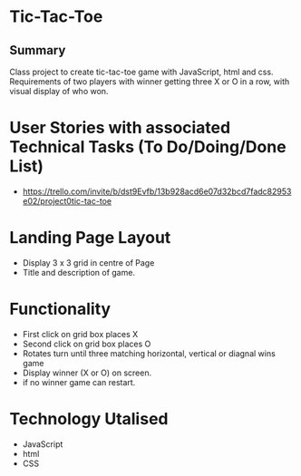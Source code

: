 # Tic-Tac-Toe

## Summary
Class project to create tic-tac-toe game with JavaScript, html and css. Requirements of two players with winner getting three X or O in a row, with visual display of who won.

# User Stories with associated Technical Tasks (To Do/Doing/Done List)
* https://trello.com/invite/b/dst9Evfb/13b928acd6e07d32bcd7fadc82953e02/project0tic-tac-toe

# Landing Page Layout
* Display 3 x 3 grid in centre of Page
* Title and description of game.

# Functionality
* First click on grid box places X
* Second click on grid box places O
* Rotates turn until three matching horizontal, vertical or diagnal wins game
* Display winner (X or O) on screen.
* if no winner game can restart.

# Technology Utalised
* JavaScript
* html
* CSS
